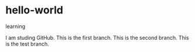# hello-world
learning

I am studing GitHub.
This is the first branch.
This is the second branch.
This is the test branch.
